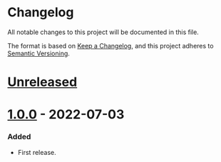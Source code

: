 # Changelog

All notable changes to this project will be documented in this file.

The format is based on [Keep a Changelog](https://keepachangelog.com/en/1.0.0/),
and this project adheres to [Semantic Versioning](https://semver.org/spec/v2.0.0.html).

# [Unreleased]

# [1.0.0] - 2022-07-03

### Added

- First release.

[Unreleased]: https://github.com/sys-001/tg-premiumkickbot/compare/1.0.0...HEAD

[1.0.0]: https://github.com/sys-001/tg-premiumkickbot/releases/tag/1.0.0